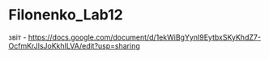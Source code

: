 # Filonenko_Lab12
звіт - https://docs.google.com/document/d/1ekWiBgYynI9EytbxSKyKhdZ7-OcfmKrJlsJoKkhILVA/edit?usp=sharing
